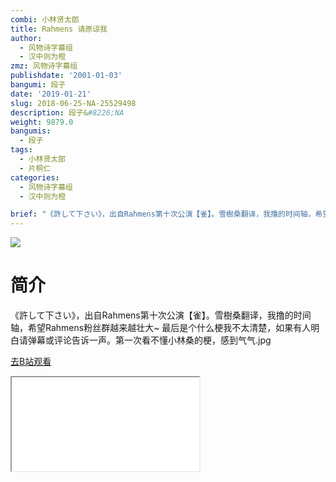 ```yaml
---
combi: 小林贤太郎
title: Rahmens 请原谅我
author:
  - 风物诗字幕组
  - 汉中则为橙
zmz: 风物诗字幕组
publishdate: '2001-01-03'
bangumi: 段子
date: '2019-01-21'
slug: 2018-06-25-NA-25529498
description: 段子&#8226;NA
weight: 9879.0
bangumis:
  - 段子
tags:
  - 小林贤太郎
  - 片桐仁
categories:
  - 风物诗字幕组
  - 汉中则为橙

brief: "《許して下さい》，出自Rahmens第十次公演【雀】。雪樹桑翻译，我撸的时间轴，希望Rahmens粉丝群越来越壮大~ 最后是个什么梗我不太清楚，如果有人明白请弹幕或评论告诉一声。第一次看不懂小林桑的梗，感到气气.jpg"
---
```

![](https://i.imgur.com/r6AZzm4.jpg)
# 简介  
《許して下さい》，出自Rahmens第十次公演【雀】。雪樹桑翻译，我撸的时间轴，希望Rahmens粉丝群越来越壮大~
最后是个什么梗我不太清楚，如果有人明白请弹幕或评论告诉一声。第一次看不懂小林桑的梗，感到气气.jpg  

[去B站观看](https://www.bilibili.com/video/av25529498/)
<div class ="resp-container"><iframe class="testiframe" src="//player.bilibili.com/player.html?aid=25529498"", scrolling="no", allowfullscreen="true" > </iframe></div> 
